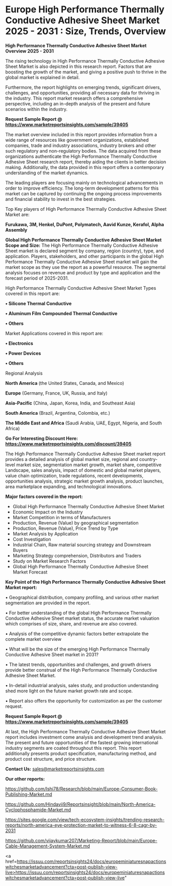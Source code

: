 # Europe High Performance Thermally Conductive Adhesive Sheet Market 2025 - 2031 : Size, Trends, Overview

<Strong> High Performance Thermally Conductive Adhesive Sheet Market Overview 2025 - 2031</strong>

The rising technology in High Performance Thermally Conductive Adhesive Sheet Market is also depicted in this research report. Factors that are boosting the growth of the market, and giving a positive push to thrive in the global market is explained in detail.

Furthermore, the report highlights on emerging trends, significant drivers, challenges, and opportunities, providing all necessary data for thriving in the industry. This report market research offers a comprehensive perspective, including an in-depth analysis of the present and future scenarios within the industry.

<strong>Request Sample Report @ <a href=https://www.marketreportsinsights.com/sample/39405>https://www.marketreportsinsights.com/sample/39405</a></strong>

The market overview included in this report provides information from a wide range of resources like government organizations, established companies, trade and industry associations, industry brokers and other such regulatory and non-regulatory bodies. The data acquired from these organizations authenticate the High Performance Thermally Conductive Adhesive Sheet research report, thereby aiding the clients in better decision making. Additionally, the data provided in this report offers a contemporary understanding of the market dynamics.

The leading players are focusing mainly on technological advancements in order to improve efficiency. The long-term development patterns for this market can be captured by continuing the ongoing process improvements and financial stability to invest in the best strategies.

Top Key players of High Performance Thermally Conductive Adhesive Sheet Market are:

<strong>Furukawa, 3M, Henkel, DuPont, Polymatech, Aavid Kunze, Kerafol, Alpha Assembly</strong>

<strong><b>Global High Performance Thermally Conductive Adhesive Sheet Market Scope and Size:</b></strong>
The High Performance Thermally Conductive Adhesive Sheet market is declared segment by company, region (country), type, and application. Players, stakeholders, and other participants in the global High Performance Thermally Conductive Adhesive Sheet market will gain the market scope as they use the report as a powerful resource. The segmental analysis focuses on revenue and product by type and application and the forecast period of 2025-2031.

High Performance Thermally Conductive Adhesive Sheet Market Types covered in this report are:

<strong>•  Silicone Thermal Conductive

•  Aluminum Film Compounded Thermal Conductive

•  Others</strong>

Market Applications covered in this report are:

<strong>•  Electronics

•  Power Devices

•  Others</strong> 

Regional Analysis

<strong>North America</strong> (the United States, Canada, and Mexico)

<strong>Europe</strong> (Germany, France, UK, Russia, and Italy)

<strong>Asia-Pacific</strong> (China, Japan, Korea, India, and Southeast Asia)

<strong>South America</strong> (Brazil, Argentina, Colombia, etc.)

<strong>The Middle East and Africa</strong> (Saudi Arabia, UAE, Egypt, Nigeria, and South Africa)

<strong>Go For Interesting Discount Here: <a href=https://www.marketreportsinsights.com/discount/39405>https://www.marketreportsinsights.com/discount/39405</a></strong>

The High Performance Thermally Conductive Adhesive Sheet market report provides a detailed analysis of global market size, regional and country-level market size, segmentation market growth, market share, competitive Landscape, sales analysis, impact of domestic and global market players, value chain optimization, trade regulations, recent developments, opportunities analysis, strategic market growth analysis, product launches, area marketplace expanding, and technological innovations.

<strong><b>Major factors covered in the report:</b></strong>
<ul>
  <li>Global High Performance Thermally Conductive Adhesive Sheet Market </li>
  <li>Economic Impact on the Industry</li>
  <li>Market Competition in terms of Manufacturers</li>
  <li>Production, Revenue (Value) by geographical segmentation</li>
  <li>Production, Revenue (Value), Price Trend by Type</li>
  <li>Market Analysis by Application</li>
  <li>Cost Investigation</li>
  <li>Industrial Chain, Raw material sourcing strategy and Downstream Buyers</li>
  <li>Marketing Strategy comprehension, Distributors and Traders</li>
  <li>Study on Market Research Factors</li>
  <li>Global High Performance Thermally Conductive Adhesive Sheet Market Forecast</li>
</ul>

<strong><b>Key Point of the High Performance Thermally Conductive Adhesive Sheet Market report:</b></strong>

• Geographical distribution, company profiling, and various other market segmentation are provided in the report.

• For better understanding of the global High Performance Thermally Conductive Adhesive Sheet market status, the accurate market valuation which comprises of size, share, and revenue are also covered.

• Analysis of the competitive dynamic factors better extrapolate the complete market overview

• What will be the size of the emerging High Performance Thermally Conductive Adhesive Sheet market in 2031?

• The latest trends, opportunities and challenges, and growth drivers provide better construal of the High Performance Thermally Conductive Adhesive Sheet Market.

• In-detail industrial analysis, sales study, and production understanding shed more light on the future market growth rate and scope.

• Report also offers the opportunity for customization as per the customer request.

<strong>Request Sample Report @ <a href=https://www.marketreportsinsights.com/sample/39405>https://www.marketreportsinsights.com/sample/39405</a></strong>

At last, the High Performance Thermally Conductive Adhesive Sheet Market report includes investment come analysis and development trend analysis. The present and future opportunities of the fastest growing international industry segments are coated throughout this report. This report additionally presents product specification, manufacturing method, and product cost structure, and price structure.

<strong>Contact Us:</strong>
sales@marketreportsinsights.com

<strong>Our other reports:</strong>

<a href=https://github.com/Ishi78/Research/blob/main/Europe-Consumer-Book-Publishing-Market.md>https://github.com/Ishi78/Research/blob/main/Europe-Consumer-Book-Publishing-Market.md</a>

<a href=https://github.com/Hindavii9/Reportsinsight/blob/main/North-America-Cyclophosphamide-Market.md>https://github.com/Hindavii9/Reportsinsight/blob/main/North-America-Cyclophosphamide-Market.md</a>

<a href=https://sites.google.com/view/tech-ecosystem-insights/trending-research-reports/north-america-eye-protection-market-to-witness-6-8-cagr-by-2031>https://sites.google.com/view/tech-ecosystem-insights/trending-research-reports/north-america-eye-protection-market-to-witness-6-8-cagr-by-2031</a>

<a href=https://github.com/vijaykumar207/Marketing-Report/blob/main/Europe-Cable-Management-System-Market.md>https://github.com/vijaykumar207/Marketing-Report/blob/main/Europe-Cable-Management-System-Market.md</a>

<a href=https://issuu.com/reportsinsights24/docs/europeminiaturesnapactionswitchesmarketadvancement?cta=post-publish-view-live>https://issuu.com/reportsinsights24/docs/europeminiaturesnapactionswitchesmarketadvancement?cta=post-publish-view-live</a>"
